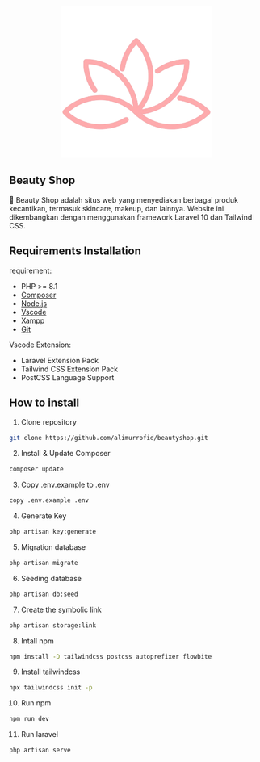 <p align="center"><a href="#"><img src="./public/assets/images/beauty-logo.png" width="300" alt="Beauty Logo"></a></p>

## Beauty Shop

🌸 Beauty Shop adalah situs web yang menyediakan berbagai produk kecantikan, termasuk skincare, makeup, dan lainnya. Website ini dikembangkan dengan menggunakan framework Laravel 10 dan Tailwind CSS.

## Requirements Installation

requirement:

-   PHP >= 8.1
-   [Composer](https://getcomposer.org/download/)
-   [Node.js](https://nodejs.org/en/download/)
-   [Vscode](https://code.visualstudio.com/download)
-   [Xampp](https://www.apachefriends.org/download.html)
-   [Git](https://git-scm.com/downloads)

Vscode Extension:

-   Laravel Extension Pack
-   Tailwind CSS Extension Pack
-   PostCSS Language Support

## How to install

1. Clone repository

```sh
git clone https://github.com/alimurrofid/beautyshop.git
```

2. Install & Update Composer

```sh
composer update
```

3. Copy .env.example to .env

```sh
copy .env.example .env
```

4. Generate Key

```sh
php artisan key:generate
```

5. Migration database

```sh
php artisan migrate
```

6. Seeding database

```sh
php artisan db:seed
```

7. Create the symbolic link

```sh
php artisan storage:link
```

8. Intall npm

```sh
npm install -D tailwindcss postcss autoprefixer flowbite
```

9. Install tailwindcss

```sh
npx tailwindcss init -p
```

10. Run npm

```sh
npm run dev
```

11. Run laravel

```sh
php artisan serve
```
